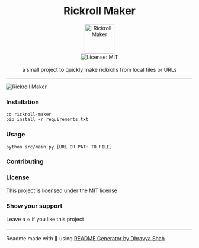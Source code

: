 <div align="center">
<h1 align="center">Rickroll Maker</h1>
<img src="https://us-east-1.tixte.net/uploads/img.dhravya.dev/l0l2bx64v0a.png" alt="Rickroll Maker" align="center" width="80" height="80">
<br />
<img alt="License: MIT" src="https://img.shields.io/badge/License-MIT-blue.svg" /><br>
<br>
a small project to quickly make rickrolls from local files or URLs
</div>

***
![Rickroll Maker](https://us-east-1.tixte.net/uploads/img.dhravya.dev/l0l2dl27u0a.png)

### Installation
```
cd rickroll-maker
pip install -r requirements.txt
```

### Usage
```
python src/main.py [URL OR PATH TO FILE]
```

### Contributing

### License
This project is licensed under the MIT license
### Show your support
Leave a ⭐ if you like this project

***
Readme made with 💖 using [README Generator by Dhravya Shah](https://github.com/Dhravya/readme-generator)